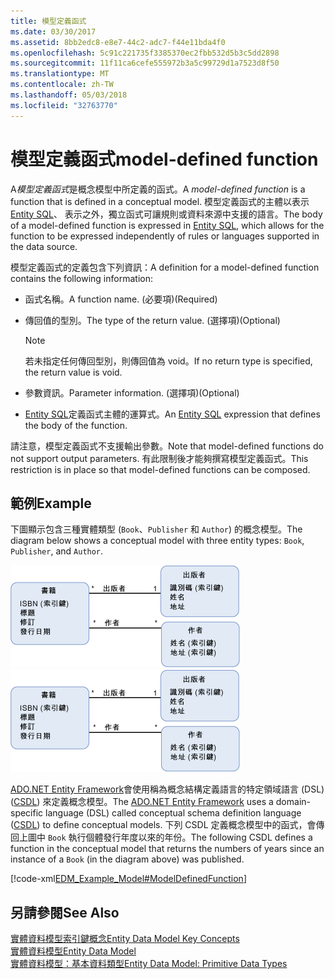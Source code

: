 ```yaml
---
title: 模型定義函式
ms.date: 03/30/2017
ms.assetid: 8bb2edc8-e8e7-44c2-adc7-f44e11bda4f0
ms.openlocfilehash: 5c91c221735f3385370ec2fbb532d5b3c5dd2898
ms.sourcegitcommit: 11f11ca6cefe555972b3a5c99729d1a7523d8f50
ms.translationtype: MT
ms.contentlocale: zh-TW
ms.lasthandoff: 05/03/2018
ms.locfileid: "32763770"
---
```

# <a name="model-defined-function"></a><span data-ttu-id="cfd9c-102">模型定義函式</span><span class="sxs-lookup"><span data-stu-id="cfd9c-102">model-defined function</span></span>
<span data-ttu-id="cfd9c-103">A*模型定義函式*是概念模型中所定義的函式。</span><span class="sxs-lookup"><span data-stu-id="cfd9c-103">A *model-defined function* is a function that is defined in a conceptual model.</span></span> <span data-ttu-id="cfd9c-104">模型定義函式的主體以表示[Entity SQL](../../../../docs/framework/data/adonet/ef/language-reference/entity-sql-language.md)、 表示之外，獨立函式可讓規則或資料來源中支援的語言。</span><span class="sxs-lookup"><span data-stu-id="cfd9c-104">The body of a model-defined function is expressed in [Entity SQL](../../../../docs/framework/data/adonet/ef/language-reference/entity-sql-language.md), which allows for the function to be expressed independently of rules or languages supported in the data source.</span></span>  
  
 <span data-ttu-id="cfd9c-105">模型定義函式的定義包含下列資訊：</span><span class="sxs-lookup"><span data-stu-id="cfd9c-105">A definition for a model-defined function contains the following information:</span></span>  
  
-   <span data-ttu-id="cfd9c-106">函式名稱。</span><span class="sxs-lookup"><span data-stu-id="cfd9c-106">A function name.</span></span> <span data-ttu-id="cfd9c-107">(必要項)</span><span class="sxs-lookup"><span data-stu-id="cfd9c-107">(Required)</span></span>  
  
-   <span data-ttu-id="cfd9c-108">傳回值的型別。</span><span class="sxs-lookup"><span data-stu-id="cfd9c-108">The type of the return value.</span></span> <span data-ttu-id="cfd9c-109">(選擇項)</span><span class="sxs-lookup"><span data-stu-id="cfd9c-109">(Optional)</span></span>  
  
    > [!NOTE]
    >  <span data-ttu-id="cfd9c-110">若未指定任何傳回型別，則傳回值為 void。</span><span class="sxs-lookup"><span data-stu-id="cfd9c-110">If no return type is specified, the return value is void.</span></span>  
  
-   <span data-ttu-id="cfd9c-111">參數資訊。</span><span class="sxs-lookup"><span data-stu-id="cfd9c-111">Parameter information.</span></span> <span data-ttu-id="cfd9c-112">(選擇項)</span><span class="sxs-lookup"><span data-stu-id="cfd9c-112">(Optional)</span></span>  
  
-   <span data-ttu-id="cfd9c-113">[Entity SQL](../../../../docs/framework/data/adonet/ef/language-reference/entity-sql-language.md)定義函式主體的運算式。</span><span class="sxs-lookup"><span data-stu-id="cfd9c-113">An [Entity SQL](../../../../docs/framework/data/adonet/ef/language-reference/entity-sql-language.md) expression that defines the body of the function.</span></span>  
  
 <span data-ttu-id="cfd9c-114">請注意，模型定義函式不支援輸出參數。</span><span class="sxs-lookup"><span data-stu-id="cfd9c-114">Note that model-defined functions do not support output parameters.</span></span> <span data-ttu-id="cfd9c-115">有此限制後才能夠撰寫模型定義函式。</span><span class="sxs-lookup"><span data-stu-id="cfd9c-115">This restriction is in place so that model-defined functions can be composed.</span></span>  
  
## <a name="example"></a><span data-ttu-id="cfd9c-116">範例</span><span class="sxs-lookup"><span data-stu-id="cfd9c-116">Example</span></span>  
 <span data-ttu-id="cfd9c-117">下圖顯示包含三種實體類型 (`Book`、`Publisher` 和 `Author`) 的概念模型。</span><span class="sxs-lookup"><span data-stu-id="cfd9c-117">The diagram below shows a conceptual model with three entity types: `Book`, `Publisher`, and `Author`.</span></span>  
  
 <span data-ttu-id="cfd9c-118">![具有發行日期的模型](../../../../docs/framework/data/adonet/media/modelwithpublisheddate.gif "ModelWithPublishedDate")</span><span class="sxs-lookup"><span data-stu-id="cfd9c-118">![Model With Published Date](../../../../docs/framework/data/adonet/media/modelwithpublisheddate.gif "ModelWithPublishedDate")</span></span>  
  
 <span data-ttu-id="cfd9c-119">[ADO.NET Entity Framework](../../../../docs/framework/data/adonet/ef/index.md)會使用稱為概念結構定義語言的特定領域語言 (DSL) ([CSDL](../../../../docs/framework/data/adonet/ef/language-reference/csdl-specification.md)) 來定義概念模型。</span><span class="sxs-lookup"><span data-stu-id="cfd9c-119">The [ADO.NET Entity Framework](../../../../docs/framework/data/adonet/ef/index.md) uses a domain-specific language (DSL) called conceptual schema definition language ([CSDL](../../../../docs/framework/data/adonet/ef/language-reference/csdl-specification.md)) to define conceptual models.</span></span> <span data-ttu-id="cfd9c-120">下列 CSDL 定義概念模型中的函式，會傳回上圖中 `Book` 執行個體發行年度以來的年份。</span><span class="sxs-lookup"><span data-stu-id="cfd9c-120">The following CSDL defines a function in the conceptual model that returns the numbers of years since an instance of a `Book` (in the diagram above) was published.</span></span>  
  
 [!code-xml[EDM_Example_Model#ModelDefinedFunction](../../../../samples/snippets/xml/VS_Snippets_Data/edm_example_model/xml/books4.edmx#modeldefinedfunction)]  
  
## <a name="see-also"></a><span data-ttu-id="cfd9c-121">另請參閱</span><span class="sxs-lookup"><span data-stu-id="cfd9c-121">See Also</span></span>  
 [<span data-ttu-id="cfd9c-122">實體資料模型索引鍵概念</span><span class="sxs-lookup"><span data-stu-id="cfd9c-122">Entity Data Model Key Concepts</span></span>](../../../../docs/framework/data/adonet/entity-data-model-key-concepts.md)  
 [<span data-ttu-id="cfd9c-123">實體資料模型</span><span class="sxs-lookup"><span data-stu-id="cfd9c-123">Entity Data Model</span></span>](../../../../docs/framework/data/adonet/entity-data-model.md)  
 [<span data-ttu-id="cfd9c-124">實體資料模型：基本資料類型</span><span class="sxs-lookup"><span data-stu-id="cfd9c-124">Entity Data Model: Primitive Data Types</span></span>](../../../../docs/framework/data/adonet/entity-data-model-primitive-data-types.md)
